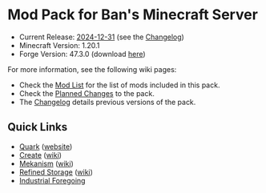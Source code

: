 # Mod Pack for Ban's Minecraft Server

- Current Release: [2024-12-31] (see the [Changelog])
- Minecraft Version: 1.20.1
- Forge Version: 47.3.0 (download [here](https://share.blakerain.com/uploads/BlakeRain/forge-installer.jar))

For more information, see the following wiki pages:

- Check the [Mod List] for the list of mods included in this pack.
- Check the [Planned Changes] to the pack.
- The [Changelog] details previous versions of the pack.

## Quick Links

- [Quark](https://www.curseforge.com/minecraft/mc-mods/quark) ([website](https://quarkmod.net/#home))
- [Create](https://www.curseforge.com/minecraft/mc-mods/create) ([wiki](https://github.com/Creators-of-Create/Create/wiki))
- [Mekanism](https://www.curseforge.com/minecraft/mc-mods/mekanism) ([wiki](https://wiki.aidancbrady.com/w/index.php?title=Special:AllPages&hideredirects=1))
- [Refined Storage](https://www.curseforge.com/minecraft/mc-mods/refined-storage) ([wiki](https://refinedmods.com/refined-storage/))
- [Industrial Foregoing](https://www.curseforge.com/minecraft/mc-mods/industrial-foregoing)

[2024-12-31]: https://github.com/bans-minecraft/modpack/releases/tag/2024-12-31
[Changelog]: https://github.com/bans-minecraft/modpack/wiki/Changelog
[Mod List]: https://github.com/bans-minecraft/modpack/wiki/Mod-List
[Planned Changes]: https://github.com/bans-minecraft/modpack/wiki/Planned-Changes
